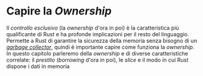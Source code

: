 # Capire la _Ownership_

Il _controllo esclusivo_ (la _ownership_ d'ora in poi) è la caratteristica più
qualificante di Rust e ha profonde implicazioni per il resto del linguaggio.
Permette a Rust di garantire la sicurezza della memoria senza bisogno di un
[_garbage collector_][gc], quindi è importante capire come funziona la
_ownership_. In questo capitolo parleremo della _ownership_ e di diverse
caratteristiche correlate: il _prestito_ (_borrowing_ d'ora in poi), le _slice_
e il modo in cui Rust dispone i dati in memoria

[gc]: https://it.wikipedia.org/wiki/Garbage_collection